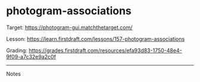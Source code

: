 # photogram-associations

Target: https://photogram-gui.matchthetarget.com/

Lesson: https://learn.firstdraft.com/lessons/157-photogram-associations

Grading: https://grades.firstdraft.com/resources/efa93d83-1750-48e4-9f09-a7c32e9a2c0f

<hr>

Notes
